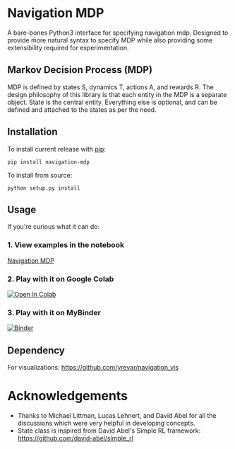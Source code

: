 # Navigation MDP

A bare-bones Python3 interface for specifying navigation mdp. Designed to provide more natural syntax to specify MDP while also providing some extensibility required for experimentation. 

## Markov Decision Process (MDP)

MDP is defined by states S, dynamics T, actions A, and rewards R. The design philosophy of this library is that each entity in the MDP is a separate object. State is the central entity. Everything else is optional, and can be defined and attached to the states as per the need.

## Installation

To install current release with [pip](https://pypi.python.org/pypi/pip):

    pip install navigation-mdp


To install from source:

    python setup.py install



## Usage
If you're curious what it can do:

### 1. View examples in the notebook
[Navigation MDP](./navigation_mdp.ipynb)

### 2. Play with it on Google Colab
[![Open In Colab](https://colab.research.google.com/assets/colab-badge.svg)](https://colab.research.google.com/github/yrevar/navigation_mdp/blob/master/navigation_mdp.ipynb)
    

### 3. Play with it on MyBinder
[![Binder](https://mybinder.org/badge_logo.svg)](https://mybinder.org/v2/gh/yrevar/navigation_mdp/master?urlpath=https%3A%2F%2Fgithub.com%2Fyrevar%2Fnavigation_mdp%2Fblob%2Fmaster%2Fnavigation_mdp.ipynb)

## Dependency
For visualizations: https://github.com/yrevar/navigation_vis

# Acknowledgements
- Thanks to Michael Littman, Lucas Lehnert, and David Abel for all the discussions which were very helpful in developing concepts.       
- State class is inspired from David Abel's Simple RL framework: https://github.com/david-abel/simple_rl 


